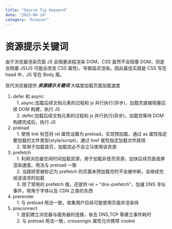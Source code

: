 ```yaml
---
title: "Source Tip Keyword"
date: "2023-04-24"
category: "browser"
---
```


# 资源提示关键词

由于浏览器渲染页面 JS 会阻塞进程渲染 DOM，CSS 虽然不会阻塞 DOM，但是会阻塞 JS(JS 可能会改变 CSS 属性)，导致延迟渲染。因此最佳实践是 CSS 写在 head 中，JS 写在 Body 尾。

现代浏览器提供 **_资源提示关键词_** 大幅度加载页面加载速度

1. defer 和 async   
   1. async:加载后续文档元素的过程和 js 并行执行(异步)，加载完直接阻塞后续 DOM 构建，执行 JS   
   2. defer:加载后续文档元素的过程和 js 并行执行(异步)，加载完等待 DOM 构建完成后，执行 JS
2. preload   
   1. 使用 link 标签将 rel 属性设置为 preload，实现预加载，通过 as 属性指定要加载的文件类型(style/script)，通过 href 属性指定加载文件路径   
   2. 常用于加载首页，加载完必不会立马使用该资源
3. prefetch   
   1. 利用浏览器空闲时间加载资源，用于加载非首页资源，加快后续页面首屏渲染速度。用法与 preload 一致   
   2. 当跳转至被标记为 prefetch 的页面未预加载完时不会被中断，会继续完成该请求的加载   
   3. 除了常用的 prefetch 值，还提供 rel = "dns-prefetch"，加速 DNS 寻址事件，常用于字体以及 CDN 之类的东西
4. prerender   
   1. 与 preload 用法一致，收集用户后续可能使用页面并渲染待
5. preconnect   
   1. 提前建立浏览器与服务器的连接，省去 DNS,TCP 等建立事件耗时   
   2. 与 preload 用法一致，crossorigin 属性允许携带 cookie
